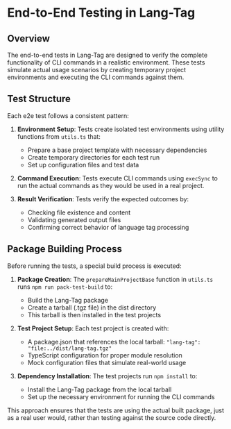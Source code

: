 # End-to-End Testing in Lang-Tag

## Overview

The end-to-end tests in Lang-Tag are designed to verify the complete functionality of CLI commands in a realistic environment. These tests simulate actual usage scenarios by creating temporary project environments and executing the CLI commands against them.

## Test Structure

Each e2e test follows a consistent pattern:

1. **Environment Setup**: Tests create isolated test environments using utility functions from `utils.ts` that:
    - Prepare a base project template with necessary dependencies
    - Create temporary directories for each test run
    - Set up configuration files and test data

2. **Command Execution**: Tests execute CLI commands using `execSync` to run the actual commands as they would be used in a real project.

3. **Result Verification**: Tests verify the expected outcomes by:
    - Checking file existence and content
    - Validating generated output files
    - Confirming correct behavior of language tag processing

## Package Building Process

Before running the tests, a special build process is executed:

1. **Package Creation**: The `prepareMainProjectBase` function in `utils.ts` runs `npm run pack-test-build` to:
    - Build the Lang-Tag package
    - Create a tarball (.tgz file) in the dist directory
    - This tarball is then installed in the test projects

2. **Test Project Setup**: Each test project is created with:
    - A package.json that references the local tarball: `"lang-tag": "file:../dist/lang-tag.tgz"`
    - TypeScript configuration for proper module resolution
    - Mock configuration files that simulate real-world usage

3. **Dependency Installation**: The test projects run `npm install` to:
    - Install the Lang-Tag package from the local tarball
    - Set up the necessary environment for running the CLI commands

This approach ensures that the tests are using the actual built package, just as a real user would, rather than testing against the source code directly.
